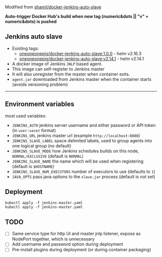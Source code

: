 
Modified from [shamil/docker-jenkins-auto-slave](https://github.com/shamil/docker-jenkins-auto-slave)

**Auto-trigger Docker Hub's build when new tag (numeric&dots || "v" + numeric&dots) is pushed**

## Jenkins auto slave

* Existing tags: 
  - [oneoneonepig/docker-jenkins-auto-slave:1.0.0](https://hub.docker.com/r/oneoneonepig/docker-jenkins-auto-slave) - helm v2.16.3
  - [oneoneonepig/docker-jenkins-auto-slave:v2.14.1](https://hub.docker.com/r/oneoneonepig/docker-jenkins-auto-slave) - helm v2.14.1
* A docker image of Jenkins `JNLP` based agent.
* This image can self-register to Jenkins master
* It will also unregister from the master when container exits.
* `agent.jar` downloaded from Jenkins master when the container starts (avoids versioning problem)

***

## Environment variables

most used variables:
- `JENKINS_AUTH` jenkins server username and either password or API token (in `user:secet` format)
- `JENKINS_URL` jenkins master url (example `http://localhost:8080`)
- `JENKINS_SLAVE_LABEL` space delimited labels, used to group agents into one logical group (no default)
- `JENKINS_SLAVE_MODE` how Jenkins schedules builds on this node, `NORMAL/EXCLUSIVE` (default is `NORMAL`)
- `JENKINS_SLAVE_NAME` the name which will be used when registering (default is `$HOSTNAME`)
- `JENKINS_SLAVE_NUM_EXECUTORS` number of executors to use (defaults to `1`)
- `JAVA_OPTS` pass java options to the `slave.jar` process (default is not set)

## Deployment

```
kubectl apply -f jenkins-master.yaml
kubectl apply -f jenkins-master.yaml
```

## TODO
- [ ] Same service type for http UI and master jnlp listener, expose as NodePort together, which is unnecessary
- [ ] Add username and password option during deployment
- [ ] Pre-install plugins during deployment (or during container packaging)
